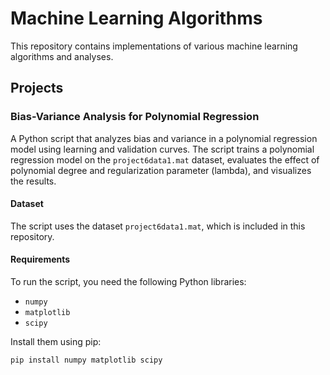 # Machine Learning Algorithms

This repository contains implementations of various machine learning algorithms and analyses.

## Projects

### Bias-Variance Analysis for Polynomial Regression
A Python script that analyzes bias and variance in a polynomial regression model using learning and validation curves. The script trains a polynomial regression model on the `project6data1.mat` dataset, evaluates the effect of polynomial degree and regularization parameter (lambda), and visualizes the results.

#### Dataset
The script uses the dataset `project6data1.mat`, which is included in this repository.

#### Requirements
To run the script, you need the following Python libraries:
- `numpy`
- `matplotlib`
- `scipy`

Install them using pip:
```bash
pip install numpy matplotlib scipy